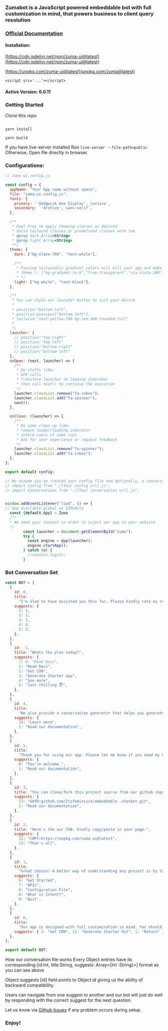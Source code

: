 ### Zumabot is a JavaScript powered embeddable bot with full customization in mind, that powers business to client query resolution

### [Official Documentation](https://zumabot.vercel.app)

#### Installation:


[https://cdn.jsdelivr.net/npm/zuma-ui@latest](https://cdn.jsdelivr.net/npm/zuma-ui@latest)

[https://unpkg.com/zuma-ui@latest](unpkg.com/zuma@latest)

`<script src='...'></script>`

#### Active Version: 6.0.11

### Getting Started 
Clone this repo
```git clone https://github.com/Itzfeminisce/embeddable-chatbot.git

yarn install

yarn build
```

If you have live-server installed
Run `live-server --file-path=public`
Otherwise, Open file directly in browser.


### Configurations:

```js
// zuma-ui.config.js

const config = {
  appName: "Your App name without space",
  file: "zuma-ui.config.js",
  fonts: {
    primary: `'Sedgwick Ave Display', cursive`,
    secondary: `'Archivo', sans-serif`,
  },

  /**
   * Feel free to apply theming classes as desired
   * Valid tailwind classes or predefined classes work too
   * @prop dark Array<String>
   * @prop light Array<String>
   **/
  theme: {
    dark: ["bg-slate-700", "text-white"],

    /**
     * Passing tailwindcss gradient colors will kill your app and make it slow as hell.
     * theme.*: ["bg-gradient-to-b","from-transparent","via-slate-200","to-slate-300", text-black"],
     * */
    light: ["bg-white", "text-black"],
  },

  /**
   * You can style our launcher button to suit your desire
   *
   * position:"bottom-left",
   * position:pos=>pos["bottom-left"],
   * tailwind:"text-yellow-700 bg-red-300 rounded-full"
   *
   */
  launcher: {
    // position:"top-right"
    // position:"top-left"
    // position:"bottom-right"
    // position:"bottom-left"
  },
  onOpen: (next, launcher) => {
    /**
     * Do stuffs like;
     * API calls
     * Transform launcher to loading indicator
     * then call next() to continue the execution
     */
    launcher.classList.remove("fa-inbox");
    launcher.classList.add("fa-spinner");
    next();
  },

  onClose: (launcher) => {
    /**
     * Do some clean up like:
     * remove loader/loading indicator
     * inform users of some tips
     * Ask for user experience or request feedback
     */
    launcher.classList.remove("fa-spinner");
    launcher.classList.add("fa-inbox");
  },
};

export default config;
```

```js
// We assume you've created your config file and optionally, a conversation setup to use by our bot. This files can be anywhere in your app. The location is completely up to you
// import config from "./[Your config url].js";
// import Conversations from "./[Your conversation url].js";


window.addEventListener("load", () => {
// App available global as ESModule
  const {default:App} = Zuma
  /**
  * We need your consent in order to inject our app in your website
  */
        const launcher = document.getElementById("zuma");
        try {
          const engine = App(launcher);
          engine.startApp();
        } catch (e) {
          //console.log(e);
        }

```

### Bot Conversation Set

```js
const BOT = [
  {
    id: 0,
    title:
      "I'm Glad to have assisted you this far. Please kindly rate my response. 1 means very unhelpful while 5 means extremely helpful.",
    suggests: {
      1: 1,
      2: 2,
      3: 3,
      4: 4,
      5: 5,
    },
  },
  {
    id: -1,
    title: "Whats the plan today?",
    suggests: {
      // 0: "Read Docs",
      1: "Read Docs",
      2: "Get CDN",
      3: "Generate Starter app",
      4: "See more",
      5: "Just chilling 😇",
    },
  },
  {
    id: 4,
    title:
      "We also provide a conversation generator that helps you generate how our bot respond to visitors questions just the way i talk to yoi now.",
    suggests: {
      14: "Learn more",
      1: "Read our documentation",
    },
  },
  {
    id: 5,
    title:
      "Thank you for using our app. Please let me know if you need my help.",
    suggests: {
      0: "You're welcome.",
      1: "Read our documentation",
    },
  },
  {
    id: 3,
    title: "You can clone/fork this project source from our github repo",
    suggests: {
      13: "GOTO:github.com/Itzfeminisce/embeddable -chatbot.git",
      1: "Read our documentation",
    },
  },
  {
    id: 2,
    title: "Here's the our CDN. kindly copy/paste in your page.",
    suggests: {
      12: "COPY:https://unpkg.com/zuma-ui@latest",
      13: "That's all",
    },
  },
  {
    id: 1,
    title:
      "Great choice! A better way of understanding any project is by taking a glance at the documentations. However, the choice is yours.",
    suggests: {
      6: "Get Started",
      7: "APIs",
      8: "Configuration File",
      9: "What is Intent?",
      0: "Quit",
    },
  },
  {
    id: 6,
    title:
      "Our app is designed with full customisation in mind. You should started by appending our CDN into your page and see the magic",
    suggests: { 2: "Get CDN", 11: "Generate Starter Kit", 1: "Return" },
  },
];

export default BOT;
```

How our conversation file works
Every Object entries have its corresponding [id:Int, title:String, suggests: Array<{Int :String}>] format as you can see above

Object.suggests [id] field points to Object.id giving us the ability of backward compatibility.

Users can navigate from one suggest to another and our bot will just do well by responding with the correct suggest for the next question.

Let us know via [Github Issues](https://github.com/Itzfeminisce/embeddable-chatbot#issues) if any problem occurs during setup.

### Enjoy!

